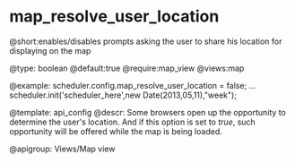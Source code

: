 map_resolve_user_location
=============
@short:enables/disables prompts asking the user to share his location for displaying on the map
	

@type: boolean
@default:true
@require:map_view
@views:map

@example:
scheduler.config.map_resolve_user_location = false;
...
scheduler.init('scheduler_here',new Date(2013,05,11),"week");

@template:	api_config
@descr:
Some browsers open up the opportunity to determine the user's location. And if this option is set to *true*, such opportunity will be offered while the map is being loaded.

@apigroup: Views/Map view

